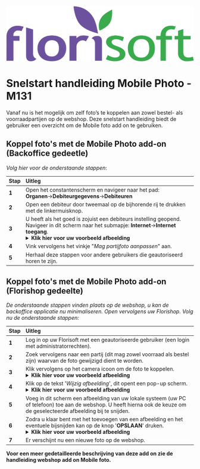 <img src="../../fslogo.png">

# Snelstart handleiding Mobile Photo - M131

Vanaf nu is het mogelijk om zelf foto’s te koppelen aan zowel bestel- als voorraadpartijen op de webshop. Deze snelstart handleiding biedt de gebruiker een overzicht om de Mobile foto add on te gebruiken.

## Koppel foto's met de Mobile Photo add-on (Backoffice gedeetle)

*Volg hier voor de onderstaande stappen*:

|Stap|Uitleg|
|:--|:--|
|**1**|Open het constantenscherm en navigeer naar het pad: <br>**Organen**→**Debiteurgegevens**→**Debiteuren**|
|**2**|Open een debiteur door tweemaal op de bijhorende rij te drukken met de linkermuisknop.|
|**3**|U heeft als het goed is zojuist een debiteurs instelling geopend. Navigeer in dit scherm naar het submapje: **Internet**→**Internet toegang**.<details><summary><b>Klik hier voor uw voorbeeld afbeelding</b></summary><img src=".Snelstart handleiding webshop add on Mobile foto/media/image2.png"></details>|
|**4**|Vink vervolgens het vinkje "*Mag partijfoto aanpassen*" aan.|
|**5**|Herhaal deze stappen voor andere gebruikers die geautoriseerd horen te zijn.|

## Koppel foto's met de Mobile Photo add-on (Florishop gedeelte)

*De onderstaande stappen vinden plaats op de webshop, u kan de backoffice applicatie nu minimaliseren. Open vervolgens uw Florishop. Volg nu de onderstaande stappen:*

|Stap|Uitleg|
|:--|:--|
|**1**|Log in op uw Florisoft met een geautoriseerde gebruiker (een login met administratorrechten).|
|**2**|Zoek vervolgens naar een partij (dit mag zowel voorraad als bestel zijn) waarvan de foto gewijzigd dient te worden.|
|**3**|Klik vervolgens op het camera icoon om de foto te koppelen.<details><summary><b>Klik hier voor uw voorbeeld afbeelding</b></summary><img src=".Snelstart handleiding webshop add on Mobile foto/media/image5.png"></details>|
|**4**|Klik op de tekst '*Wijzig afbeelding*', dit opent een pop-up scherm.<details><summary><b>Klik hier voor uw voorbeeld afbeelding</b></summary><img src=".Snelstart handleiding webshop add on Mobile foto/media/image4.png"></details>|
|**5**|Voeg in dit scherm een afbeelding van uw lokale systeem (uw PC of telefoon) toe aan de webshop. U heeft hierna ook de keuze om de geselecteerde afbeelding bij te snijden.|
|**6**|Zodra u klaar bent met het toevoegen van een afbeelding en het eventuele bijsnijden kan op de knop '**OPSLAAN**' druken.<details><summary><b>Klik hier voor uw voorbeeld afbeelding</b></summary><img src=".Snelstart handleiding webshop add on Mobile foto/media/image3.png"></details>|
|**7**|Er verschijnt nu een nieuwe foto op de webshop.|

**Voor een meer gedetailleerde beschrijving van deze add on zie de handleiding webshop add on Mobile foto.**